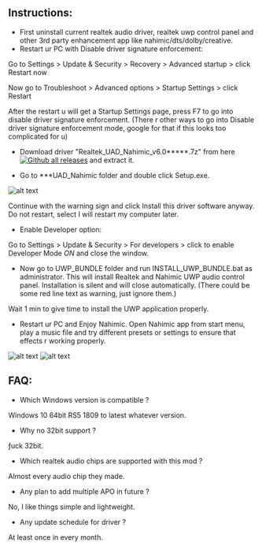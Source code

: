 ## Instructions:
- First uninstall current realtek audio driver, realtek uwp control panel and other 3rd party enhancement app like nahimic/dts/dolby/creative.
- Restart ur PC with Disable driver signature enforcement:

Go to Settings > Update & Security > Recovery > Advanced startup > click Restart now

Now go to Troubleshoot > Advanced options > Startup Settings > click Restart

After the restart u will get a Startup Settings page, press F7 to go into disable driver signature enforcement. (There r other ways to go into Disable driver signature enforcement mode, google for that if this looks too complicated for u)

- Download driver "Realtek_UAD_Nahimic_v6.0*****.7z" from here [![Github all releases](https://img.shields.io/github/downloads/shibajee/realtek-uad-nahimic-mod/total.svg)](https://github.com/shibajee/realtek-uad-nahimic-mod/releases/) and extract it.

- Go to ***UAD_Nahimic folder and double click Setup.exe.

![alt text](https://i.postimg.cc/9QDrtMSq/Untitled-2.png)

Continue with the warning sign and click Install this driver software anyway. Do not restart, select I will restart my computer later.

- Enable Developer option:

Go to Settings > Update & Security > For developers > click to enable Developer Mode *ON* and close the window.

- Now go to UWP_BUNDLE folder and run INSTALL_UWP_BUNDLE.bat as administrator. This will install Realtek and Nahimic UWP audio control panel. Installation is silent and will close automatically. (There could be some red line text as warning, just ignore them.)

Wait 1 min to give time to install the UWP application properly.

- Restart ur PC and Enjoy Nahimic. Open Nahimic app from start menu, play a music file and try different presets or settings to ensure that effects r working properly.


![alt text](https://i.imgur.com/wvtQtDZ.png)
![alt text](https://i.imgur.com/cqc6AV3.png)


## FAQ:

- Which Windows version is compatible ?

Windows 10 64bit RS5 1809 to latest whatever version.

- Why no 32bit support ?

ƒuck 32bit.

- Which realtek audio chips are supported with this mod ?

Almost every audio chip they made.

- Any plan to add multiple APO in future ?

No, I like things simple and lightweight.

- Any update schedule for driver ?

At least once in every month.

